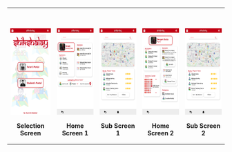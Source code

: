 <table>
  <tbody>
  <tr>
      <td>
        <p>&nbsp;</p> <!-- spacer -->
        <p align="center">
          <img height="200" src="Selection Screen.png" />
        </p>
        <p align="center">
          <b>Selection Screen</b>
        </p>
      </td>
      <td>
        <p>&nbsp;</p> <!-- spacer -->
        <p align="center">
          <img height="200" src="Home Screen 1.png" />
        </p>
        <p align="center">
          <b>Home Screen 1</b>
        </p>
      </td>
      <td>
        <p>&nbsp;</p> <!-- spacer -->
        <p align="center">
        <img height="200" src="Sub Screen 1.png" />
        </p>
        <p align="center">
          <b>Sub Screen 1</b>
        </p>
      </td>
      <td>
        <p>&nbsp;</p> <!-- spacer -->
        <p align="center">
          <img height="200" src="Home Screen 2.png" />
        </p>
        <p align="center">
          <b>Home Screen 2</b>
      </td>
      <td>
      <p>&nbsp;</p> <!-- spacer -->
        <p align="center">
          <img height="200" src="Sub Screen 1.png" />
        </p>
        <p align="center">
          <b>Sub Screen 2</b>
        </p>
      </td>
    </tr>
    </tbody>
  </table>
